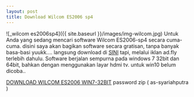 ```yaml
---
layout: post
title: Download Wilcom ES2006 sp4
---
```




![_wilcom es2006sp4]({{ site.baseurl }}/images/img-wilcom.jpg)
Untuk Anda yang sedang mencari software Wilcom ES2006-sp4 secara cuma-cuma. disini saya akan bagikan software secara gratisan, tanpa banyak basa-basi yuukk.... langsung download di [SINI](http://beteshis.com/1Scn) tapi, melalui iklan ad.fly terlebih dahulu.
Software berjalan sempurna pada windows 7 32bit dan 64bit, bahkan dengan menggunakan layar hdmi tv. untuk win10 belum dicoba..

[DOWNLOAD WILCOM ES2006 WIN7-32BIT](http://beteshis.com/1Scn) password zip ( as-syariahputra )
